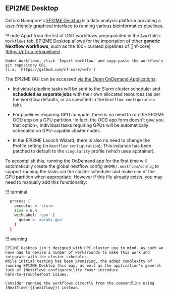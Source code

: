 ## EPI2ME Desktop

Oxford Nanopore's [EPI2ME Desktop](https://labs.epi2me.io/about/) is a data analysis platform providing a user-friendly graphical interface to running various bioinformatics pipelines.

!!! note
    Apart from the list of ONT workflows prepopulated in the `Available Workflows` tab, EPI2ME Desktop allows for the importation of other **generic Nextflow workflows**, 
    such as the 100+ curated pipelines of []nf-core](https://nf-co.re/pipelines).
    
    Under Workflows, click `Import workflow` and copy-paste the workflow's git repository URL.
    (i.e. `https://github.com/nf-core/<wf>`)

The EPI2ME GUI can be accessed [via the Open OnDemand Applications](https://ondemand.otago.ac.nz/pun/sys/dashboard/batch_connect/sys/ood_epi2me_apptainer).

* Individual pipeline tasks will be sent to the Slurm cluster scheduler and **scheduled as separate jobs** with their own allocated resources (as per the workflow defaults, or as specified in the `Nextflow configuration` tab).

* For pipelines requiring GPU compute, there is no need to run the EPI2ME OOD app on a GPU partition -In fact, the OOD app form doesn't give you that option-; Individual tasks requiring GPUs will be automatically scheduled on GPU-capable cluster nodes.

* In the EPI2ME Launch Wizard, there is also no need to change the Profile setting (in `Nextflow configuration`); This instance has been patched to default to the `singularity` profile (which uses apptainer).


To accomplish this, running the OnDemand app for the first time will automatically create the global nextflow config `$HOME/.nextflow/config` to support running the tasks via the cluster scheduler and make use of the GPU partition when appropriate. However if this file already exists, you may need to manually add this functionality:

!!! terminal
  
  ```bash
    process {
      executor = 'slurm'
      time = 6.h
      withLabel: 'gpu' {
        queue = 'aoraki_gpu'
      }
    }
  ```

!!! warning

    EPI2ME Desktop isn't designed with HPC cluster use in mind. As such we have had to devise a number of workarounds to make this work and integrate with the cluster scheduler. 
    While initial testing has been promising, the added complexity of running EPI2ME Desktop this way, as well as the application's general lack of (Nextflow) configurability *may* introduce 
    hard-to-troubleshoot issues.
    
    Consider running the workflows directly from the commandline using [Nextflow]({{nextflow}}) instead.


